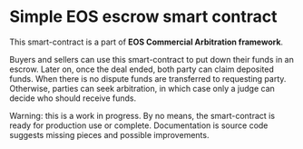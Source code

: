 # Simple EOS escrow smart contract


This smart-contract is a part of **EOS Commercial Arbitration framework**.

Buyers and sellers can use this smart-contract to put down their funds in an
escrow. Later on, once the deal ended, both party can claim deposited funds.
When there is no dispute funds are transferred to requesting party. Otherwise,
parties can seek arbitration, in which case only a judge can decide who should
receive funds.

Warning: this is a work in progress. By no means, the smart-contract is ready
for production use or complete. Documentation is source code suggests missing
pieces and possible improvements.


